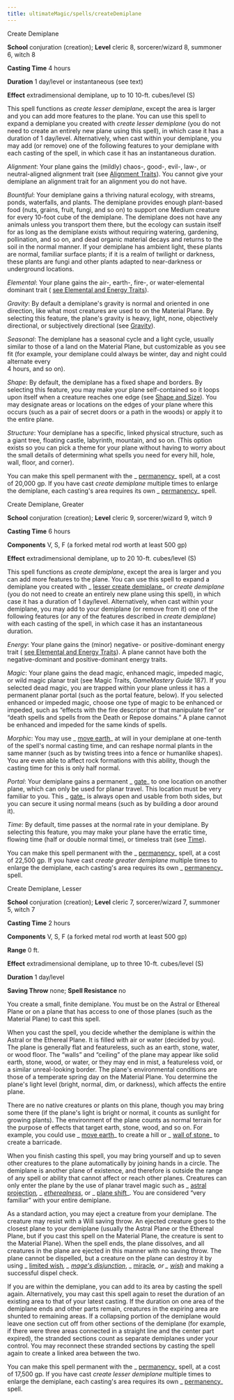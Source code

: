 ```yaml
---
title: ultimateMagic/spells/createDemiplane
---
```

Create Demiplane

**School** conjuration (creation); **Level** cleric 8, sorcerer/wizard 8, summoner 6, witch 8

**Casting Time** 4 hours

**Duration** 1 day/level or instantaneous (see text)

**Effect** extradimensional demiplane, up to 10 10-ft. cubes/level (S)

This spell functions as _create lesser demiplane_, except the area is larger and you can add more features to the plane. You can use this spell to expand a demiplane you created with _create lesser demiplane_ (you do not need to create an entirely new plane using this spell), in which case it has a duration of 1 day/level. Alternatively, when cast within your demiplane, you may add (or remove) one of the following features to your demiplane with each casting of the spell, in which case it has an instantaneous duration.

_Alignment_: Your plane gains the (mildly) chaos-, good-, evil-, law-, or neutral-aligned alignment trait (see [Alignment Traits](mastery/planarAdventures#_alignment-traits)). You cannot give your demiplane an alignment trait for an alignment you do not have.

_Bountiful_: Your demiplane gains a thriving natural ecology, with streams, ponds, waterfalls, and plants. The demiplane provides enough plant-based food (nuts, grains, fruit, fungi, and so on) to support one Medium creature for every 10-foot cube of the demiplane. The demiplane does not have any animals unless you transport them there, but the ecology can sustain itself for as long as the demiplane exists without requiring watering, gardening, pollination, and so on, and dead organic material decays and returns to the soil in the normal manner. If your demiplane has ambient light, these plants are normal, familiar surface plants; if it is a realm of twilight or darkness, these plants are fungi and other plants adapted to near-darkness or underground locations.

_Elemental_: Your plane gains the air-, earth-, fire-, or water-elemental dominant trait ( [see Elemental and Energy Traits](mastery/planarAdventures#_elemental-and-energy-traits)).

_Gravity_: By default a demiplane's gravity is normal and oriented in one direction, like what most creatures are used to on the Material Plane. By selecting this feature, the plane's gravity is heavy, light, none, objectively directional, or subjectively directional (see [Gravity](mastery/planarAdventures#_gravity)).

_Seasonal_: The demiplane has a seasonal cycle and a light cycle, usually similar to those of a land on the Material Plane, but customizable as you see fit (for example, your demiplane could always be winter, day and night could alternate every   
4 hours, and so on).

_Shape_: By default, the demiplane has a fixed shape and borders. By selecting this feature, you may make your plane self-contained so it loops upon itself when a creature reaches one edge (see [Shape and Size](mastery/planarAdventures#_shape-and-size)). You may designate areas or locations on the edges of your plane where this occurs (such as a pair of secret doors or a path in the woods) or apply it to the entire plane.

_Structure_: Your demiplane has a specific, linked physical structure, such as a giant tree, floating castle, labyrinth, mountain, and so on. (This option exists so you can pick a theme for your plane without having to worry about the small details of determining what spells you need for every hill, hole, wall, floor, and corner).

You can make this spell permanent with the _ [permanency](spells/permanency#_permanency)_ spell, at a cost of 20,000 gp. If you have cast _create demiplane_ multiple times to enlarge the demiplane, each casting's area requires its own _ [permanency](spells/permanency#_permanency)_ spell.

Create Demiplane, Greater

**School** conjuration (creation); **Level** cleric 9, sorcerer/wizard 9, witch 9

**Casting Time** 6 hours

**Components** V, S, F (a forked metal rod worth at least 500 gp)

**Effect** extradimensional demiplane, up to 20 10-ft. cubes/level (S)

This spell functions as _create demiplane_, except the area is larger and you can add more features to the plane. You can use this spell to expand a demiplane you created with _ [lesser create demiplane](ultimateMagic/spells/createDemiplane#_create-demiplane,-lesser)_ or _create demiplane_ (you do not need to create an entirely new plane using this spell), in which case it has a duration of 1 day/level. Alternatively, when cast within your demiplane, you may add to your demiplane (or remove from it) one of the following features (or any of the features described in _create demiplane_) with each casting of the spell, in which case it has an instantaneous duration.

_Energy_: Your plane gains the (minor) negative- or positive-dominant energy trait ( [see Elemental and Energy Traits](mastery/planarAdventures#_elemental-and-energy-traits)). A plane cannot have both the negative-dominant and positive-dominant energy traits.

_Magic_: Your plane gains the dead magic, enhanced magic, impeded magic, or wild magic planar trait (see Magic Traits, _GameMastery Guide_ 187). If you selected dead magic, you are trapped within your plane unless it has a permanent planar portal (such as the portal feature, below). If you selected enhanced or impeded magic, choose one type of magic to be enhanced or impeded, such as “effects with the fire descriptor or that manipulate fire” or “death spells and spells from the Death or Repose domains.” A plane cannot be enhanced and impeded for the same kinds of spells.

_Morphic_: You may use _ [move earth](spells/moveEarth#_move-earth)_ at will in your demiplane at one-tenth of the spell's normal casting time, and can reshape normal plants in the same manner (such as by twisting trees into a fence or humanlike shapes). You are even able to affect rock formations with this ability, though the casting time for this is only half normal.

_Portal_: Your demiplane gains a permanent _ [gate](spells/gate#_gate)_ to one location on another plane, which can only be used for planar travel. This location must be very familiar to you. This _ [gate](spells/gate#_gate)_ is always open and usable from both sides, but you can secure it using normal means (such as by building a door around it).

_Time_: By default, time passes at the normal rate in your demiplane. By selecting this feature, you may make your plane have the erratic time, flowing time (half or double normal time), or timeless trait (see [Time](mastery/planarAdventures#_time)).

You can make this spell permanent with the _ [permanency](spells/permanency#_permanency)_ spell, at a cost of 22,500 gp. If you have cast _create greater demiplane_ multiple times to enlarge the demiplane, each casting's area requires its own _ [permanency](spells/permanency#_permanency)_ spell.

Create Demiplane, Lesser

**School** conjuration (creation); **Level** cleric 7, sorcerer/wizard 7, summoner 5, witch 7

**Casting Time** 2 hours

**Components** V, S, F (a forked metal rod worth at least 500 gp)

**Range** 0 ft.

**Effect** extradimensional demiplane, up to three 10-ft. cubes/level (S)

**Duration** 1 day/level

**Saving Throw** none; **Spell Resistance** no

You create a small, finite demiplane. You must be on the Astral or Ethereal Plane or on a plane that has access to one of those planes (such as the Material Plane) to cast this spell.

When you cast the spell, you decide whether the demiplane is within the Astral or the Ethereal Plane. It is filled with air or water (decided by you). The plane is generally flat and featureless, such as an earth, stone, water, or wood floor. The “walls” and “ceiling” of the plane may appear like solid earth, stone, wood, or water, or they may end in mist, a featureless void, or a similar unreal-looking border. The plane's environmental conditions are those of a temperate spring day on the Material Plane. You determine the plane's light level (bright, normal, dim, or darkness), which affects the entire plane.

There are no native creatures or plants on this plane, though you may bring some there (if the plane's light is bright or normal, it counts as sunlight for growing plants). The environment of the plane counts as normal terrain for the purpose of effects that target earth, stone, wood, and so on. For example, you could use _ [move earth](spells/moveEarth#_move-earth)_ to create a hill or _ [wall of stone](spells/wallOfStone#_wall-of-stone)_ to create a barricade.

When you finish casting this spell, you may bring yourself and up to seven other creatures to the plane automatically by joining hands in a circle. The demiplane is another plane of existence, and therefore is outside the range of any spell or ability that cannot affect or reach other planes. Creatures can only enter the plane by the use of planar travel magic such as _ [astral projection](spells/astralProjection#_astral-projection)_, _ [etherealness](magicItems/armor#_armor-etherealness)_, or _ [plane shift](spells/planeShift#_plane-shift)_. You are considered “very familiar” with your entire demiplane.

As a standard action, you may eject a creature from your demiplane. The creature may resist with a Will saving throw. An ejected creature goes to the closest plane to your demiplane (usually the Astral Plane or the Ethereal Plane, but if you cast this spell on the Material Plane, the creature is sent to the Material Plane). When the spell ends, the plane dissolves, and all creatures in the plane are ejected in this manner with no saving throw. The plane cannot be dispelled, but a creature on the plane can destroy it by using _ [limited wish](spells/limitedWish#_limited-wish)_, _ [mage's disjunction](spells/mageSDisjunction#_mage-s-disjunction)_, _ [miracle](spells/miracle#_miracle)_, or _ [wish](spells/wish#_wish)_ and making a successful dispel check.

If you are within the demiplane, you can add to its area by casting the spell again. Alternatively, you may cast this spell again to reset the duration of an existing area to that of your latest casting. If the duration on one area of the demiplane ends and other parts remain, creatures in the expiring area are shunted to remaining areas. If a collapsing portion of the demiplane would leave one section cut off from other sections of the demiplane (for example, if there were three areas connected in a straight line and the center part expired), the stranded sections count as separate demiplanes under your control. You may reconnect these stranded sections by casting the spell again to create a linked area between the two.

You can make this spell permanent with the _ [permanency](spells/permanency#_permanency)_ spell, at a cost of 17,500 gp. If you have cast _create lesser demiplane_ multiple times to enlarge the demiplane, each casting's area requires its own _ [permanency](spells/permanency#_permanency)_ spell.

